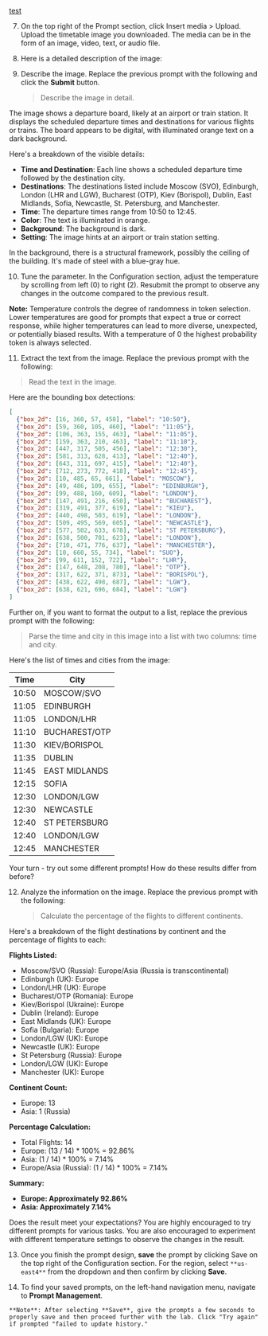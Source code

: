 [test](https://cdn.qwiklabs.com/zjN7W3mhXjZNtCFZb4Y1PAfOK%2FadVx5lXhKNC7vLYcg%3D)

7. On the top right of the Prompt section, click Insert media > Upload. Upload the timetable image you downloaded. The media can be in the form of an image, video, text, or audio file.

8. Here is a detailed description of the image:
9. Describe the image. Replace the previous prompt with the following and click the **Submit** button.


   > Describe the image in detail.
  

The image shows a departure board, likely at an airport or train station. It displays the scheduled departure times and destinations for various flights or trains. The board appears to be digital, with illuminated orange text on a dark background.

Here's a breakdown of the visible details:

*   **Time and Destination**: Each line shows a scheduled departure time followed by the destination city.
*   **Destinations**: The destinations listed include Moscow (SVO), Edinburgh, London (LHR and LGW), Bucharest (OTP), Kiev (Borispol), Dublin, East Midlands, Sofia, Newcastle, St. Petersburg, and Manchester.
*   **Time**: The departure times range from 10:50 to 12:45.
*   **Color**: The text is illuminated in orange.
*   **Background**: The background is dark.
*   **Setting**: The image hints at an airport or train station setting.

In the background, there is a structural framework, possibly the ceiling of the building. It's made of steel with a blue-gray hue.

10. Tune the parameter. In the Configuration section, adjust the temperature by scrolling from left (0) to right (2). Resubmit the prompt to observe any changes in the outcome compared to the previous result.

**Note:** Temperature controls the degree of randomness in token selection. Lower temperatures are good for prompts that expect a true or correct response, while higher temperatures can lead to more diverse, unexpected, or potentially biased results. With a temperature of 0 the highest probability token is always selected.

11. Extract the text from the image. Replace the previous prompt with the following:
> Read the text in the image.

Here are the bounding box detections:
```json
[
  {"box_2d": [16, 360, 57, 458], "label": "10:50"},
  {"box_2d": [59, 360, 105, 460], "label": "11:05"},
  {"box_2d": [106, 363, 155, 463], "label": "11:05"},
  {"box_2d": [159, 363, 210, 463], "label": "11:10"},
  {"box_2d": [447, 317, 505, 456], "label": "12:30"},
  {"box_2d": [581, 313, 628, 413], "label": "12:40"},
  {"box_2d": [643, 311, 697, 415], "label": "12:40"},
  {"box_2d": [712, 273, 772, 418], "label": "12:45"},
  {"box_2d": [10, 485, 65, 661], "label": "MOSCOW"},
  {"box_2d": [49, 486, 109, 655], "label": "EDINBURGH"},
  {"box_2d": [99, 488, 160, 609], "label": "LONDON"},
  {"box_2d": [147, 491, 216, 650], "label": "BUCHAREST"},
  {"box_2d": [319, 491, 377, 619], "label": "KIEU"},
  {"box_2d": [440, 498, 503, 619], "label": "LONDON"},
  {"box_2d": [509, 495, 569, 605], "label": "NEWCASTLE"},
  {"box_2d": [577, 502, 633, 678], "label": "ST PETERSBURG"},
  {"box_2d": [638, 500, 701, 623], "label": "LONDON"},
  {"box_2d": [710, 471, 776, 637], "label": "MANCHESTER"},
  {"box_2d": [10, 660, 55, 734], "label": "SUO"},
  {"box_2d": [99, 611, 152, 722], "label": "LHR"},
  {"box_2d": [147, 648, 208, 780], "label": "OTP"},
  {"box_2d": [317, 622, 371, 873], "label": "BORISPOL"},
  {"box_2d": [438, 622, 498, 687], "label": "LGW"},
  {"box_2d": [638, 621, 696, 684], "label": "LGW"}
]
```
Further on, if you want to format the output to a list, replace the previous prompt with the following:
> Parse the time and city in this image into a list with two columns: time and city.

Here's the list of times and cities from the image:

| Time  | City              |
|-------|--------------------|
| 10:50 | MOSCOW/SVO       |
| 11:05 | EDINBURGH          |
| 11:05 | LONDON/LHR         |
| 11:10 | BUCHAREST/OTP      |
| 11:30 | KIEV/BORISPOL      |
| 11:35 | DUBLIN             |
| 11:45 | EAST MIDLANDS      |
| 12:15 | SOFIA              |
| 12:30 | LONDON/LGW         |
| 12:30 | NEWCASTLE          |
| 12:40 | ST PETERSBURG     |
| 12:40 | LONDON/LGW         |
| 12:45 | MANCHESTER         |

Your turn - try out some different prompts! How do these results differ from before?

  12. Analyze the information on the image. Replace the previous prompt with the following:
      >  Calculate the percentage of the flights to different continents.
      
Here's a breakdown of the flight destinations by continent and the percentage of flights to each:

**Flights Listed:**

*   Moscow/SVO (Russia): Europe/Asia (Russia is transcontinental)
*   Edinburgh (UK): Europe
*   London/LHR (UK): Europe
*   Bucharest/OTP (Romania): Europe
*   Kiev/Borispol (Ukraine): Europe
*   Dublin (Ireland): Europe
*   East Midlands (UK): Europe
*   Sofia (Bulgaria): Europe
*   London/LGW (UK): Europe
*   Newcastle (UK): Europe
*   St Petersburg (Russia): Europe
*   London/LGW (UK): Europe
*   Manchester (UK): Europe

**Continent Count:**

*   Europe: 13
*   Asia: 1 (Russia)

**Percentage Calculation:**

*   Total Flights: 14
*   Europe: (13 / 14) * 100% = 92.86%
*   Asia: (1 / 14) * 100% = 7.14%
*   Europe/Asia (Russia): (1 / 14) * 100% = 7.14%

**Summary:**

*   **Europe: Approximately 92.86%**
*   **Asia: Approximately 7.14%**

Does the result meet your expectations? You are highly encouraged to try different prompts for various tasks. You are also encouraged to experiment with different temperature settings to observe the changes in the result.

13. Once you finish the prompt design, **save** the prompt by clicking Save on the top right of the Configuration section. For the region, select `**us-east4**` from the dropdown and then confirm by clicking **Save**.

14. To find your saved prompts, on the left-hand navigation menu, navigate to **Prompt Management**.
```
**Note**: After selecting **Save**, give the prompts a few seconds to properly save and then proceed further with the lab. Click "Try again" if prompted "failed to update history."
```
